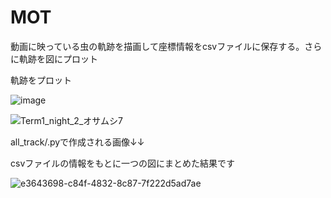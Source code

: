 # MOT
動画に映っている虫の軌跡を描画して座標情報をcsvファイルに保存する。さらに軌跡を図にプロット

軌跡をプロット

![image](https://user-images.githubusercontent.com/83391015/144740930-1ec9cfb5-a5ed-4f1f-9eac-5d38d7e2f169.png)


![Term1_night_2_オサムシ7](https://user-images.githubusercontent.com/83391015/144740787-39b51c40-e859-4253-bcb4-e0c313796112.png)


all_track/.pyで作成される画像↓↓

csvファイルの情報をもとに一つの図にまとめた結果です

![e3643698-c84f-4832-8c87-7f222d5ad7ae](https://user-images.githubusercontent.com/83391015/144740706-f385e2c5-682d-4da5-b5d7-e0d7baec166c.png)
